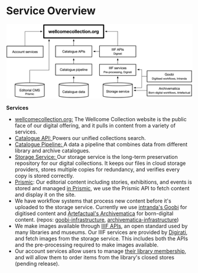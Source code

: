 # Service Overview

![A diagram showing the major services in wellcomecollection.org](https://raw.githubusercontent.com/wellcomecollection/.github/main/profile/services.png)

**Services**

* [wellcomecollection.org:](https://app.gitbook.com/o/-LumfFcEMKx4gYXKAZTQ/s/mNeKBZYcfnVQtLDYvJ5T/) The Wellcome Collection website is the public face of our digital offering, and it pulls in content from a variety of services.
* [Catalogue API: ](https://app.gitbook.com/o/-LumfFcEMKx4gYXKAZTQ/s/dFP57TQrZ0BYcSqUOXJ1/)Powers our unified collections search.&#x20;
* [Catalogue Pipeline: ](https://app.gitbook.com/o/-LumfFcEMKx4gYXKAZTQ/s/ugy1ZKDdm0lDIJmianqu/)A data a pipeline that combines data from different library and archive catalogues.
* [Storage Service: ](https://app.gitbook.com/o/-LumfFcEMKx4gYXKAZTQ/s/5fJiiTl4PgHkFAzFiHc8/)Our storage service is the long-term preservation repository for our digital collections. It keeps our files in cloud storage providers, stores multiple copies for redundancy, and verifies every copy is stored correctly.
* [Prismic](https://app.gitbook.com/o/-LumfFcEMKx4gYXKAZTQ/s/451yLOIRTl5YiAJ88yIL/): Our editorial content including stories, exhibitions, and events is stored and managed [in Prismic](https://prismic.io/), we use the Prismic API to fetch content and display it on the site.
* We have workflow systems that process new content before it's uploaded to the storage service. Currently we use [intranda's Goobi](https://www.intranda.com/en/digiverso/goobi/goobi-overview/) for digitised content and [Artefactual's Archivematica](https://www.archivematica.org/en/) for born-digital content. (repos: [goobi-infrastructure](https://github.com/wellcomecollection/goobi-infrastructure), [archivematica-infrastructure](https://github.com/wellcomecollection/archivematica-infrastructure))
* We make images available through [IIIF APIs](https://iiif.io/api/), an open standard used by many libraries and museums. Our IIIF services are provided by [Digirati](https://digirati.com/), and fetch images from the storage service. This includes both the APIs and the pre-processing required to make images available.
* Our account services allow users to manage [their library membership](https://wellcomecollection.org/pages/X\_2eexEAACQAZLBi), and will allow them to order items from the library's closed stores (pending release).
